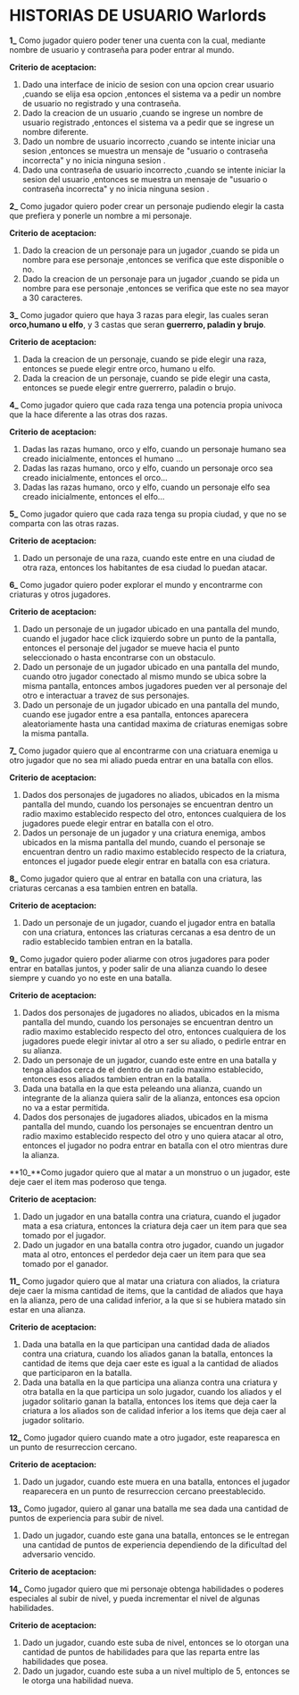 # HISTORIAS DE USUARIO Warlords

**1_**  Como jugador quiero poder tener una cuenta con la cual, mediante nombre de usuario y contraseña para poder entrar al mundo.

**Criterio de aceptacion:**

1. Dado una interface de inicio de sesion con una opcion crear usuario ,cuando se elija esa opcion ,entonces el sistema va a pedir un nombre de usuario no registrado y una contraseña.
2. Dado la creacion de un usuario ,cuando se ingrese un nombre de usuario registrado ,entonces el sistema va a pedir que se ingrese un nombre diferente.
3. Dado un nombre de usuario incorrecto ,cuando se intente iniciar una sesion ,entonces se muestra un mensaje de "usuario o contraseña incorrecta" y no inicia ninguna sesion .
4. Dado una contraseña de usuario incorrecto ,cuando se intente iniciar la sesion del usuario ,entonces se muestra un mensaje de "usuario o contraseña incorrecta" y no inicia ninguna sesion .

**2_** Como jugador quiero poder crear un personaje pudiendo elegir la casta que prefiera y ponerle un nombre a mi personaje.

**Criterio de aceptacion:** 

1. Dado la creacion de un personaje para un jugador ,cuando se pida un nombre para ese personaje ,entonces se verifica que este disponible o no.
2. Dado la creacion de un personaje para un jugador ,cuando se pida un nombre para ese personaje ,entonces se verifica que este no sea mayor a 30 caracteres.

**3_** Como jugador quiero que haya 3 razas para elegir, las cuales seran **orco,humano u elfo**, y 3 castas que seran **guerrerro, paladin y brujo**.

**Criterio de aceptacion:** 

1. Dada la creacion de un personaje, cuando se pide elegir una raza, entonces se puede elegir entre orco, humano u elfo.
2. Dada la creacion de un personaje, cuando se pide elegir una casta, entonces se puede elegir entre guerrerro, paladin o brujo.

**4_** Como jugador quiero que cada raza tenga una potencia propia univoca que la hace diferente a las otras dos razas.

**Criterio de aceptacion:**

1. Dadas las razas humano, orco y elfo, cuando un personaje humano sea creado inicialmente, entonces el humano ...
2. Dadas las razas humano, orco y elfo, cuando un personaje orco sea creado inicialmente, entonces el orco... 
3. Dadas las razas humano, orco y elfo, cuando un personaje elfo sea creado inicialmente, entonces el elfo... 

**5_** Como jugador quiero que cada raza tenga su propia ciudad, y que no se comparta con las otras razas.

**Criterio de aceptacion:**

1. Dado un personaje de una raza, cuando este entre en una ciudad de otra raza, entonces los habitantes de esa ciudad lo puedan atacar.

**6_** Como jugador quiero poder explorar el mundo y encontrarme con criaturas y otros jugadores.

**Criterio de aceptacion:**

1. Dado un personaje de un jugador ubicado en una pantalla del mundo, cuando el jugador hace click izquierdo sobre un punto de la pantalla, entonces el personaje del jugador se mueve hacia el punto seleccionado o hasta encontrarse con un obstaculo.
2. Dado un personaje de un jugador ubicado en una pantalla del mundo, cuando otro jugador conectado al mismo mundo se ubica sobre la misma pantalla, entonces ambos jugadores pueden ver al personaje del otro e interactuar a travez de sus personajes.
3. Dado un personaje de un jugador ubicado en una pantalla del mundo, cuando ese jugador entre a esa pantalla, entonces aparecera aleatoriamente hasta una cantidad maxima de criaturas enemigas sobre la misma pantalla.

**7_** Como jugador quiero que al encontrarme con una criatuara enemiga u otro jugador que no sea mi aliado pueda entrar en una batalla con ellos.

**Criterio de aceptacion:** 

1. Dados dos personajes de jugadores no aliados, ubicados en la misma pantalla del mundo, cuando los personajes se encuentran dentro un radio maximo establecido respecto del otro, entonces cualquiera de los jugadores puede elegir entrar en batalla con el otro.
2. Dados un personaje de un jugador y una criatura enemiga, ambos ubicados en la misma pantalla del mundo, cuando el personaje se encuentran dentro un radio maximo establecido respecto de la criatura, entonces el jugador puede elegir entrar en batalla con esa criatura.

**8_** Como jugador quiero que al entrar en batalla con una criatura, las criaturas cercanas a esa tambien entren en batalla.

**Criterio de aceptacion:**

1. Dado un personaje de un jugador, cuando el jugador entra en batalla con una criatura, entonces las criaturas cercanas a esa dentro de un radio establecido tambien entran en la batalla.

**9_** Como jugador quiero poder aliarme con otros jugadores para poder entrar en batallas juntos, y poder salir de una alianza cuando lo desee siempre y cuando yo no este en una
batalla.

**Criterio de aceptacion:**

1. Dados dos personajes de jugadores no aliados, ubicados en la misma pantalla del mundo, cuando los personajes se encuentran dentro un radio maximo establecido respecto del otro, entonces cualquiera de los jugadores puede elegir inivtar al otro a ser su aliado, o pedirle entrar en su alianza.
2. Dado un personaje de un jugador, cuando este entre en una batalla y tenga aliados cerca de el dentro de un radio maximo establecido, entonces esos aliados tambien entran en la batalla.
3. Dada una batalla en la que esta peleando una alianza, cuando un integrante de la alianza quiera salir de la alianza, entonces esa opcion no va a estar permitida.
4. Dados dos personajes de jugadores aliados, ubicados en la misma pantalla del mundo, cuando los personajes se encuentran dentro un radio maximo establecido respecto del otro y uno quiera atacar al otro, entonces el jugador no podra entrar en batalla con el otro mientras dure la alianza.

**10_**Como jugador quiero que al matar a un monstruo o un jugador, este deje caer el item mas poderoso que tenga.

**Criterio de aceptacion:**

1. Dado un jugador en una batalla contra una criatura, cuando el jugador mata a esa criatura, entonces la criatura deja caer un item para que sea tomado por el jugador.
2. Dado un jugador en una batalla contra otro jugador, cuando un jugador mata al otro, entonces el perdedor deja caer un item para que sea tomado por el ganador.

**11_** Como jugador quiero que al matar una criatura con aliados, la criatura deje caer la misma cantidad de items, que la cantidad de aliados que haya en la alianza, pero de una calidad inferior, a la que si se hubiera matado sin estar en una alianza.

**Criterio de aceptacion:**

1. Dada una batalla en la que participan una cantidad dada de aliados contra una criatura, cuando los aliados ganan la batalla, entonces la cantidad de items que deja caer este es igual a la cantidad de aliados que participaron en la batalla.
2. Dada una batalla en la que participa una alianza contra una criatura y otra batalla en la que participa un solo jugador, cuando los aliados y el jugador solitario ganan la batalla, entonces los items que deja caer la criatura a los aliados son de calidad inferior a los items que deja caer al jugador solitario.


**12_** Como jugador quiero cuando mate a otro jugador, este reaparesca en un punto de resurreccion cercano.

**Criterio de aceptacion:**

1. Dado un jugador, cuando este muera en una batalla, entonces el jugador reaparecera en un punto de resurreccion cercano preestablecido. 

**13_** Como jugador, quiero al ganar una batalla me sea dada una cantidad de puntos de experiencia para subir de nivel.

1. Dado un jugador, cuando este gana una batalla, entonces se le entregan una cantidad de puntos de experiencia dependiendo de la dificultad del adversario vencido.

**Criterio de aceptacion:**

**14_** Como jugador quiero que mi personaje obtenga habilidades o poderes especiales al subir de nivel, y pueda incrementar el nivel de algunas habilidades.

**Criterio de aceptacion:** 

1. Dado un jugador, cuando este suba de nivel, entonces se lo otorgan una cantidad de puntos de habilidades para que las reparta entre las habilidades que posea.
2. Dado un jugador, cuando este suba a un nivel multiplo de 5, entonces se le otorga una habilidad nueva.
